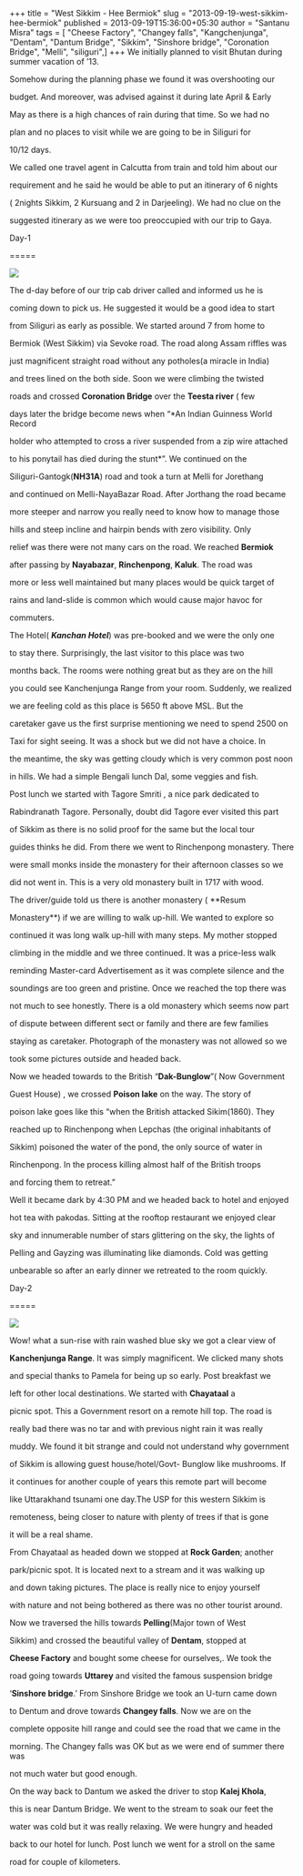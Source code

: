 +++
title = "West Sikkim - Hee Bermiok"
slug = "2013-09-19-west-sikkim-hee-bermiok"
published = 2013-09-19T15:36:00+05:30
author = "Santanu Misra"
tags = [ "Cheese Factory", "Changey falls", "Kangchenjunga", "Dentam", "Dantum Bridge", "Sikkim", "Sinshore bridge", "Coronation Bridge", "Melli", "siliguri",]
+++
We initially planned to visit Bhutan during summer vacation of ’13.

Somehow during the planning phase we found it was overshooting our

budget. And moreover, was advised against it during late April & Early

May as there is a high chances of rain during that time. So we had no

plan and no places to visit while we are going to be in Siliguri for

10/12 days.



  



We called one travel agent in Calcutta from train and told him about our

requirement and he said he would be able to put an itinerary of 6 nights

( 2nights Sikkim, 2 Kursuang and 2 in Darjeeling). We had no clue on the

suggested itinerary as we were too preoccupied with our trip to Gaya.



  

  



Day-1

=====



[![](../images/thumbnails/2013-09-19-west-sikkim-hee-bermiok-sikkim-2013-1.jpg)](../images/2013-09-19-west-sikkim-hee-bermiok-sikkim-2013-1.jpg)



  

  



The d-day before of our trip cab driver called and informed us he is

coming down to pick us. He suggested it would be a good idea to start

from Siliguri as early as possible. We started around 7 from home to

Bermiok (West Sikkim) via Sevoke road. The road along Assam riffles was

just magnificent straight road without any potholes(a miracle in India)

and trees lined on the both side. Soon we were climbing the twisted

roads and crossed **Coronation Bridge** over the **Teesta river** ( few

days later the bridge become news when “*An Indian Guinness World Record

holder who attempted to cross a river suspended from a zip wire attached

to his ponytail has died during the stunt*”. We continued on the

Siliguri-Gantogk(**NH31A**) road and took a turn at Melli for Jorethang

and continued on Melli-NayaBazar Road. After Jorthang the road became

more steeper and narrow you really need to know how to manage those

hills and steep incline and hairpin bends with zero visibility. Only

relief was there were not many cars on the road. We reached **Bermiok**

after passing by **Nayabazar**, **Rinchenpong**, **Kaluk**. The road was

more or less well maintained but many places would be quick target of

rains and land-slide is common which would cause major havoc for

commuters.



  



The Hotel( ***Kanchan Hotel***) was pre-booked and we were the only one

to stay there. Surprisingly, the last visitor to this place was two

months back. The rooms were nothing great but as they are on the hill

you could see Kanchenjunga Range from your room. Suddenly, we realized

we are feeling cold as this place is 5650 ft above MSL. But the

caretaker gave us the first surprise mentioning we need to spend 2500 on

Taxi for sight seeing. It was a shock but we did not have a choice. In

the meantime, the sky was getting cloudy which is very common post noon

in hills. We had a simple Bengali lunch Dal, some veggies and fish.



  



Post lunch we started with Tagore Smriti , a nice park dedicated to

Rabindranath Tagore. Personally, doubt did Tagore ever visited this part

of Sikkim as there is no solid proof for the same but the local tour

guides thinks he did. From there we went to Rinchenpong monastery. There

were small monks inside the monastery for their afternoon classes so we

did not went in. This is a very old monastery built in 1717 with wood.

The driver/guide told us there is another monastery ( **Resum

Monastery**) if we are willing to walk up-hill. We wanted to explore so

continued it was long walk up-hill with many steps. My mother stopped

climbing in the middle and we three continued. It was a price-less walk

reminding Master-card Advertisement as it was complete silence and the

soundings are too green and pristine. Once we reached the top there was

not much to see honestly. There is a old monastery which seems now part

of dispute between different sect or family and there are few families

staying as caretaker. Photograph of the monastery was not allowed so we

took some pictures outside and headed back.



  



Now we headed towards to the British “**Dak-Bunglow**”( Now Government

Guest House) , we crossed **Poison lake** on the way. The story of

poison lake goes like this “when the British attacked Sikim(1860). They

reached up to Rinchenpong when Lepchas (the original inhabitants of

Sikkim) poisoned the water of the pond, the only source of water in

Rinchenpong. In the process killing almost half of the British troops

and forcing them to retreat.”



  



Well it became dark by 4:30 PM and we headed back to hotel and enjoyed

hot tea with pakodas. Sitting at the rooftop restaurant we enjoyed clear

sky and innumerable number of stars glittering on the sky, the lights of

Pelling and Gayzing was illuminating like diamonds. Cold was getting

unbearable so after an early dinner we retreated to the room quickly.



  

  



Day-2

=====



[![](../images/thumbnails/2013-09-19-west-sikkim-hee-bermiok-sikkim-2013-2.jpg)](../images/2013-09-19-west-sikkim-hee-bermiok-sikkim-2013-2.jpg)



  



Wow! what a sun-rise with rain washed blue sky we got a clear view of

**Kanchenjunga Range**. It was simply magnificent. We clicked many shots

and special thanks to Pamela for being up so early. Post breakfast we

left for other local destinations. We started with **Chayataal** a

picnic spot. This a Government resort on a remote hill top. The road is

really bad there was no tar and with previous night rain it was really

muddy. We found it bit strange and could not understand why government

of Sikkim is allowing guest house/hotel/Govt- Bunglow like mushrooms. If

it continues for another couple of years this remote part will become

like Uttarakhand tsunami one day.The USP for this western Sikkim is

remoteness, being closer to nature with plenty of trees if that is gone

it will be a real shame.



  



From Chayataal as headed down we stopped at **Rock Garden**; another

park/picnic spot. It is located next to a stream and it was walking up

and down taking pictures. The place is really nice to enjoy yourself

with nature and not being bothered as there was no other tourist around.



  



Now we traversed the hills towards **Pelling**(Major town of West

Sikkim) and crossed the beautiful valley of **Dentam**, stopped at

**Cheese Factory** and bought some cheese for ourselves,. We took the

road going towards **Uttarey** and visited the famous suspension bridge

‘**Sinshore bridge**.’ From Sinshore Bridge we took an U-turn came down

to Dentum and drove towards **Changey falls**. Now we are on the

complete opposite hill range and could see the road that we came in the

morning. The Changey falls was OK but as we were end of summer there was

not much water but good enough.



  



On the way back to Dantum we asked the driver to stop **Kalej Khola**,

this is near Dantum Bridge. We went to the stream to soak our feet the

water was cold but it was really relaxing. We were hungry and headed

back to our hotel for lunch. Post lunch we went for a stroll on the same

road for couple of kilometers.
